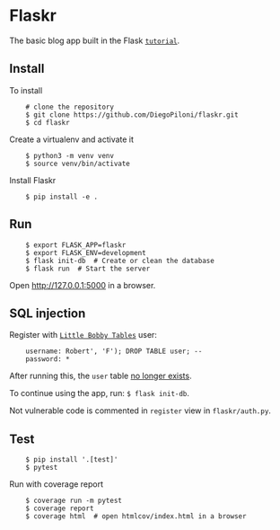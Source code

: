 Flaskr
======

The basic blog app built in the Flask [`tutorial`](http://flask.pocoo.org/docs/tutorial/).


Install
-------

To install

```
    # clone the repository
    $ git clone https://github.com/DiegoPiloni/flaskr.git
    $ cd flaskr
```


Create a virtualenv and activate it

```
    $ python3 -m venv venv
    $ source venv/bin/activate
```


Install Flaskr

```
    $ pip install -e .
```


Run
---

```
    $ export FLASK_APP=flaskr
    $ export FLASK_ENV=development
    $ flask init-db  # Create or clean the database
    $ flask run  # Start the server
```


Open http://127.0.0.1:5000 in a browser.


SQL injection
-------------

Register with [`Little Bobby Tables`](https://xkcd.com/327/) user:

```
    username: Robert', 'F'); DROP TABLE user; --
    password: *
```

After running this, the `user` table [no longer exists](https://www.picuki.com/media/2278427825370702453).

To continue using the app, run: `$ flask init-db`.

Not vulnerable code is commented in `register` view in `flaskr/auth.py`.


Test
----

```
    $ pip install '.[test]'
    $ pytest
```

Run with coverage report

```
    $ coverage run -m pytest
    $ coverage report
    $ coverage html  # open htmlcov/index.html in a browser
```
